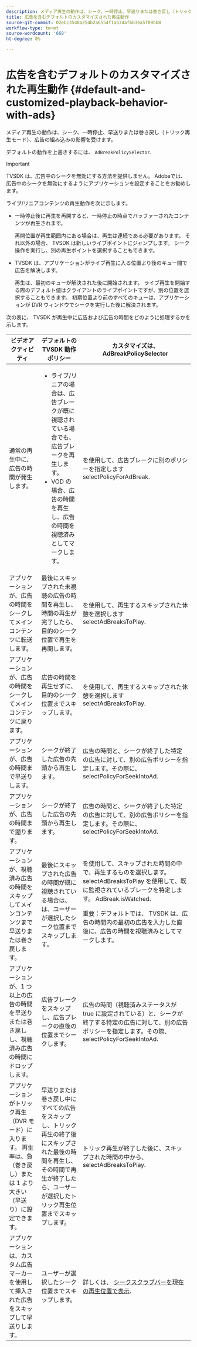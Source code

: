 ```yaml
---
description: メディア再生の動作は、シーク、一時停止、早送りまたは巻き戻し（トリック再生モード）、広告の組み込みの影響を受けます。
title: 広告を含むデフォルトのカスタマイズされた再生動作
source-git-commit: 02ebc3548a254b2a6554f1ab34afbb3ea5f09bb8
workflow-type: tm+mt
source-wordcount: '668'
ht-degree: 0%

---
```


# 広告を含むデフォルトのカスタマイズされた再生動作 {#default-and-customized-playback-behavior-with-ads}

メディア再生の動作は、シーク、一時停止、早送りまたは巻き戻し（トリック再生モード）、広告の組み込みの影響を受けます。

デフォルトの動作を上書きするには、 `AdBreakPolicySelector`.

>[!IMPORTANT]
>
>TVSDK は、広告中のシークを無効にする方法を提供しません。 Adobeでは、広告中のシークを無効にするようにアプリケーションを設定することをお勧めします。

ライブ/リニアコンテンツの再生動作を次に示します。

* 一時停止後に再生を再開すると、一時停止の時点でバッファーされたコンテンツが再生されます。

  再開位置が再生範囲内にある場合は、再生は連続である必要があります。 それ以外の場合、 TVSDK は新しいライブポイントにジャンプします。 シーク操作を実行し、別の再生ポイントを選択することもできます。
* TVSDK は、アプリケーションがライブ再生に入る位置より後のキュー間で広告を解決します。

  再生は、最初のキューが解決された後に開始されます。 ライブ再生を開始する際のデフォルト値はクライアントのライブポイントですが、別の位置を選択することもできます。 初期位置より前のすべてのキューは、アプリケーションが DVR ウィンドウでシークを実行した後に解決されます。

次の表に、 TVSDK が再生中に広告および広告の時間をどのように処理するかを示します。

<table id="table_466538B1C2A646B89EB4F9AA111203BE"> 
 <thead> 
  <tr> 
   <th colname="col1" class="entry"> ビデオアクティビティ </th> 
   <th colname="col2" class="entry"> デフォルトの TVSDK 動作ポリシー </th> 
   <th colname="col3" class="entry">カスタマイズは、 <span class="codeph"> AdBreakPolicySelector </span> </th> 
  </tr>
 </thead>
 <tbody> 
  <tr> 
   <td colname="col1"> 通常の再生中に、広告の時間が発生します。 </td> 
   <td colname="col2"> 
    <ul id="ul_10D2638676EA4ADDA718E61BD4FDC1D2"> 
     <li id="li_D5CC30F063934C738971E2E8AF00C137"> ライブ/リニアの場合は、広告ブレークが既に視聴されている場合でも、広告ブレークを再生します。 </li> 
     <li id="li_D962C0938DA74186AE99D117E5A74E38">VOD の場合、広告の時間を再生し、広告の時間を視聴済みとしてマークします。 </li> 
    </ul> </td> 
   <td colname="col3">を使用して、広告ブレークに別のポリシーを指定します <span class="codeph"> selectPolicyForAdBreak</span>. </td> 
  </tr> 
  <tr> 
   <td colname="col1"> アプリケーションが、広告の時間をシークしてメインコンテンツに転送します。 </td> 
   <td colname="col2"> 最後にスキップされた未視聴の広告の時間を再生し、時間の再生が完了したら、目的のシーク位置で再生を再開します。 </td> 
   <td colname="col3">を使用して、再生するスキップされた休憩を選択します <span class="codeph"> selectAdBreaksToPlay</span>. </td> 
  </tr> 
  <tr> 
   <td colname="col1"> アプリケーションが、広告の時間をシークしてメインコンテンツに戻ります。 </td> 
   <td colname="col2"> 広告の時間を再生せずに、目的のシーク位置までスキップします。 </td> 
   <td colname="col3">を使用して、再生するスキップされた休憩を選択します <span class="codeph"> selectAdBreaksToPlay</span>.                      </td> 
  </tr> 
  <tr> 
   <td colname="col1"> アプリケーションが、広告の時間まで早送りします。 </td> 
   <td colname="col2"> シークが終了した広告の先頭から再生します。 </td> 
   <td colname="col3">広告の時間と、シークが終了した特定の広告に対して、別の広告ポリシーを指定します。その際に、 <span class="codeph"> selectPolicyForSeekIntoAd</span>. </td> 
  </tr> 
  <tr> 
   <td colname="col1"> アプリケーションが、広告の時間まで遡ります。 </td> 
   <td colname="col2"> シークが終了した広告の先頭から再生します。 </td> 
   <td colname="col3">広告の時間と、シークが終了した特定の広告に対して、別の広告ポリシーを指定します。その際に、 <span class="codeph"> selectPolicyForSeekIntoAd</span>. </td> 
  </tr> 
  <tr> 
   <td colname="col1"> アプリケーションが、視聴済み広告の時間をスキップしてメインコンテンツまで早送りまたは巻き戻します。 </td> 
   <td colname="col2"> 最後にスキップされた広告の時間が既に視聴されている場合は、は、ユーザーが選択したシーク位置までスキップします。 </td> 
   <td colname="col3">を使用して、スキップされた時間の中で、再生するものを選択します。 <span class="codeph"> selectAdBreaksToPlay</span> を使用して、既に監視されているブレークを特定します。 <span class="codeph"> AdBreak.isWatched</span>. <p>重要：デフォルトでは、 TVSDK は、広告の時間内の最初の広告を入力した直後に、広告の時間を視聴済みとしてマークします。 </p> </td> 
  </tr> 
  <tr> 
   <td colname="col1"> アプリケーションが、1 つ以上の広告の時間を早送りまたは巻き戻しし、視聴済み広告の時間にドロップします。 </td> 
   <td colname="col2"> 広告ブレークをスキップし、広告ブレークの直後の位置までシークします。 </td> 
   <td colname="col3">広告の時間（視聴済みステータスが true に設定されている）と、シークが終了する特定の広告に対して、別の広告ポリシーを指定します。その際、 <span class="codeph"> selectPolicyForSeekIntoAd</span>. </td> 
  </tr> 
  <tr> 
   <td colname="col1"> アプリケーションがトリック再生（DVR モード）に入ります。 再生率は、負（巻き戻し）または 1 より大きい（早送り）に設定できます。 </td> 
   <td colname="col2"> 早送りまたは巻き戻し中にすべての広告をスキップし、トリック再生の終了後にスキップされた最後の時間を再生し、その時間で再生が終了したら、ユーザーが選択したトリック再生位置までスキップします。 </td> 
   <td colname="col3">トリック再生が終了した後に、スキップされた時間の中から、 <span class="codeph"> selectAdBreaksToPlay</span>. </td> 
  </tr> 
  <tr> 
   <td colname="col1"> アプリケーションは、カスタム広告マーカーを使用して挿入された広告をスキップして早送りします。 </td> 
   <td colname="col2"> ユーザーが選択したシーク位置までスキップします。 </td> 
   <td colname="col3">詳しくは、 <a href="../../tvsdk-1.4-for-android/ui-configure/android-1.4-ui-seek-scrub-bar-display.md">シークスクラブバーを現在の再生位置で表示</a>. </td> 
  </tr> 
 </tbody> 
</table>
